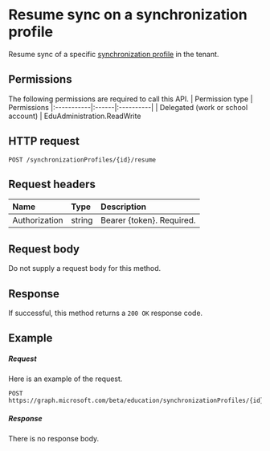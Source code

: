 # Resume sync on a synchronization profile

Resume sync of a specific [synchronization profile](../resources/synchronizationprofile.md) in the tenant.

## Permissions
The following permissions are required to call this API.
| Permission type | Permissions
|:-----------|:------|:----------|
| Delegated (work or school account) | EduAdministration.ReadWrite

## HTTP request
<!-- { "blockType": "ignored" } -->
```http
POST /synchronizationProfiles/{id}/resume
```

## Request headers
| Name       | Type | Description|
|:-----------|:------|:----------|
| Authorization  | string  | Bearer {token}. Required.  |

## Request body
Do not supply a request body for this method.
## Response
If successful, this method returns a `200 OK` response code.

## Example
##### Request
Here is an example of the request.
<!-- {
  "blockType": "request",
  "name": "post_synchronizationProfile_resume"
}-->
```http
POST https://graph.microsoft.com/beta/education/synchronizationProfiles/{id}/resume
```

##### Response

There is no response body.